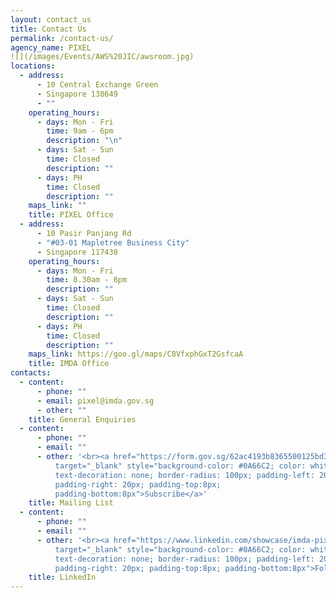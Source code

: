 ```yaml
---
layout: contact_us
title: Contact Us
permalink: /contact-us/
agency_name: PIXEL
![](/images/Events/AWS%20JIC/awsroom.jpg) 
locations:
  - address:
      - 10 Central Exchange Green
      - Singapore 138649
      - ""
    operating_hours:
      - days: Mon - Fri
        time: 9am - 6pm
        description: "\n"
      - days: Sat - Sun
        time: Closed
        description: ""
      - days: PH
        time: Closed
        description: ""
    maps_link: ""
    title: PIXEL Office
  - address:
      - 10 Pasir Panjang Rd
      - "#03-01 Mapletree Business City"
      - Singapore 117438
    operating_hours:
      - days: Mon - Fri
        time: 8.30am - 6pm
        description: ""
      - days: Sat - Sun
        time: Closed
        description: ""
      - days: PH
        time: Closed
        description: ""
    maps_link: https://goo.gl/maps/C8VfxphGxT2GsfcaA
    title: IMDA Office
contacts:
  - content:
      - phone: ""
      - email: pixel@imda.gov.sg
      - other: ""
    title: General Enquiries
  - content:
      - phone: ""
      - email: ""
      - other: '<br><a href="https://form.gov.sg/62ac4193b8365500125bd367"
          target="_blank" style="background-color: #0A66C2; color: white;
          text-decoration: none; border-radius: 100px; padding-left: 20px;
          padding-right: 20px; padding-top:8px;
          padding-bottom:8px">Subscribe</a>'
    title: Mailing List
  - content:
      - phone: ""
      - email: ""
      - other: '<br><a href="https://www.linkedin.com/showcase/imda-pixel/"
          target="_blank" style="background-color: #0A66C2; color: white;
          text-decoration: none; border-radius: 100px; padding-left: 20px;
          padding-right: 20px; padding-top:8px; padding-bottom:8px">Follow</a>'
    title: LinkedIn
---
```

